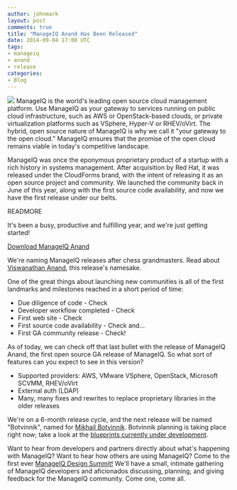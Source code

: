 ```yaml
---
author: johnmark
layout: post
comments: true
title: "ManageIQ Anand Has Been Released"
date: 2014-09-04 17:00 UTC
tags:
- manageiq
- anand
- release
categories:
- Blog
---
```

![](blog/manageiq-vertical.png)
ManageIQ is the world's leading open source cloud management platform. Use ManageIQ as your gateway to services running on public cloud infrastructure, such as AWS or OpenStack-based clouds, or private virtualization platforms such as VSphere, Hyper-V or RHEV/oVirt. The hybrid, open source nature of ManageIQ is why we call it "your gateway to the open cloud." ManageIQ ensures that the promise of the open cloud remains viable in today's competitive landscape.  

ManageIQ was once the eponymous proprietary product of a startup with a rich history in systems management. After acquisition by Red Hat, it was released under the CloudForms brand, with the intent of releasing it as an open source project and community. We launched the community back in June of this year, along with the first source code availability, and now we have the first release under our belts.

READMORE

It's been a busy, productive and fulfilling year, and we're just getting started! 

[Download ManageIQ Anand](http://manageiq.org/download)

We're naming ManageIQ releases after chess grandmasters. Read about [Viswanathan Anand](http://en.wikipedia.org/wiki/Viswanathan_Anand), this release's namesake.

One of the great things about launching new communities is all of the first landmarks and milestones reached in a short period of time:

- Due diligence of code - Check
- Developer workflow completed - Check
- First web site - Check
- First source code availability - Check and…
- First GA community release - Check!

As of today, we can check off that last bullet with the release of ManageIQ Anand, the first open source GA release of ManageIQ. So what sort of features can you expect to see in this version?

- Supported providers: AWS, VMware VSphere, OpenStack, Microsoft SCVMM, RHEV/oVirt
- External auth (LDAP)
- Many, many fixes and rewrites to replace proprietary libraries in the older releases

We're on a 6-month release cycle, and the next release will be named "Botvinnik", named for [Mikhail Botvinnik](http://en.wikipedia.org/wiki/Mikhail_Botvinnik). Botvinnik planning is taking place right now; take a look at the [blueprints currently under development](http://talk.manageiq.org/category/developers/blueprints).

Want to hear from developers and partners directly about what's happening with ManageIQ? Want to hear how others are using ManageIQ? Come to the first ever [ManageIQ Design Summit!](http://miqdevsummmit14.eventbrite.com/) We'll have a small, intimate gathering of ManageIQ developers and aficionados discussing, planning, and giving feedback for the ManageIQ community. Come one, come all. 


